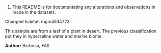 1. This README is for documentating any alterations and observations in made in the datasets.

Changed habitat:
mgm4534773

This sample are from a leaf of a plant in desert. The previous classification put they in hypersaline water and marine biome.

**Author:** Barbosa, FAS